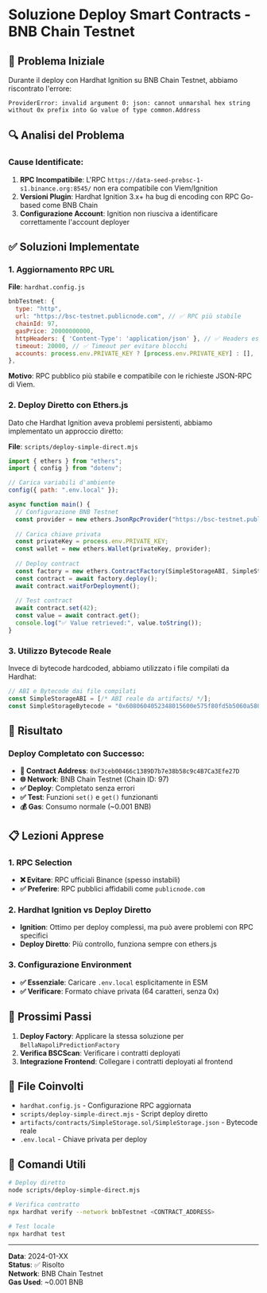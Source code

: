 # Soluzione Deploy Smart Contracts - BNB Chain Testnet

## 🚨 Problema Iniziale

Durante il deploy con Hardhat Ignition su BNB Chain Testnet, abbiamo riscontrato l'errore:

```
ProviderError: invalid argument 0: json: cannot unmarshal hex string without 0x prefix into Go value of type common.Address
```

## 🔍 Analisi del Problema

### Cause Identificate:

1. **RPC Incompatibile**: L'RPC `https://data-seed-prebsc-1-s1.binance.org:8545/` non era compatibile con Viem/Ignition
2. **Versioni Plugin**: Hardhat Ignition 3.x+ ha bug di encoding con RPC Go-based come BNB Chain
3. **Configurazione Account**: Ignition non riusciva a identificare correttamente l'account deployer

## ✅ Soluzioni Implementate

### 1. Aggiornamento RPC URL

**File**: `hardhat.config.js`

```javascript
bnbTestnet: {
  type: "http",
  url: "https://bsc-testnet.publicnode.com", // ✅ RPC più stabile
  chainId: 97,
  gasPrice: 20000000000,
  httpHeaders: { 'Content-Type': 'application/json' }, // ✅ Headers espliciti
  timeout: 20000, // ✅ Timeout per evitare blocchi
  accounts: process.env.PRIVATE_KEY ? [process.env.PRIVATE_KEY] : [],
},
```

**Motivo**: RPC pubblico più stabile e compatibile con le richieste JSON-RPC di Viem.

### 2. Deploy Diretto con Ethers.js

Dato che Hardhat Ignition aveva problemi persistenti, abbiamo implementato un approccio diretto:

**File**: `scripts/deploy-simple-direct.mjs`

```javascript
import { ethers } from "ethers";
import { config } from "dotenv";

// Carica variabili d'ambiente
config({ path: ".env.local" });

async function main() {
  // Configurazione BNB Testnet
  const provider = new ethers.JsonRpcProvider("https://bsc-testnet.publicnode.com");
  
  // Carica chiave privata
  const privateKey = process.env.PRIVATE_KEY;
  const wallet = new ethers.Wallet(privateKey, provider);
  
  // Deploy contract
  const factory = new ethers.ContractFactory(SimpleStorageABI, SimpleStorageBytecode, wallet);
  const contract = await factory.deploy();
  await contract.waitForDeployment();
  
  // Test contract
  await contract.set(42);
  const value = await contract.get();
  console.log("✅ Value retrieved:", value.toString());
}
```

### 3. Utilizzo Bytecode Reale

Invece di bytecode hardcoded, abbiamo utilizzato i file compilati da Hardhat:

```javascript
// ABI e Bytecode dai file compilati
const SimpleStorageABI = [/* ABI reale da artifacts/ */];
const SimpleStorageBytecode = "0x6080604052348015600e575f80fd5b5060a58061001b5f395ff3fe...";
```

## 🎯 Risultato

### Deploy Completato con Successo:

- **📍 Contract Address**: `0xF3ceb00466c1389D7b7e38b58c9c4B7Ca3Efe27D`
- **🌐 Network**: BNB Chain Testnet (Chain ID: 97)
- **✅ Deploy**: Completato senza errori
- **✅ Test**: Funzioni `set()` e `get()` funzionanti
- **💰 Gas**: Consumo normale (~0.001 BNB)

## 📋 Lezioni Apprese

### 1. RPC Selection
- **❌ Evitare**: RPC ufficiali Binance (spesso instabili)
- **✅ Preferire**: RPC pubblici affidabili come `publicnode.com`

### 2. Hardhat Ignition vs Deploy Diretto
- **Ignition**: Ottimo per deploy complessi, ma può avere problemi con RPC specifici
- **Deploy Diretto**: Più controllo, funziona sempre con ethers.js

### 3. Configurazione Environment
- **✅ Essenziale**: Caricare `.env.local` esplicitamente in ESM
- **✅ Verificare**: Formato chiave privata (64 caratteri, senza 0x)

## 🚀 Prossimi Passi

1. **Deploy Factory**: Applicare la stessa soluzione per `BellaNapoliPredictionFactory`
2. **Verifica BSCScan**: Verificare i contratti deployati
3. **Integrazione Frontend**: Collegare i contratti deployati al frontend

## 📁 File Coinvolti

- `hardhat.config.js` - Configurazione RPC aggiornata
- `scripts/deploy-simple-direct.mjs` - Script deploy diretto
- `artifacts/contracts/SimpleStorage.sol/SimpleStorage.json` - Bytecode reale
- `.env.local` - Chiave privata per deploy

## 🔧 Comandi Utili

```bash
# Deploy diretto
node scripts/deploy-simple-direct.mjs

# Verifica contratto
npx hardhat verify --network bnbTestnet <CONTRACT_ADDRESS>

# Test locale
npx hardhat test
```

---

**Data**: 2024-01-XX  
**Status**: ✅ Risolto  
**Network**: BNB Chain Testnet  
**Gas Used**: ~0.001 BNB
